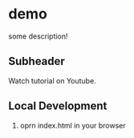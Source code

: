 # demo

some description!

## Subheader

Watch tutorial on Youtube.

## Local Development

1. oprn index.html in your browser
